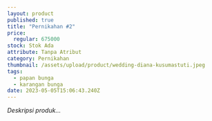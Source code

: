 ```yaml
---
layout: product
published: true
title: "Pernikahan #2"
price:
  regular: 675000
stock: Stok Ada
attribute: Tanpa Atribut
category: Pernikahan
thumbnail: /assets/upload/product/wedding-diana-kusumastuti.jpeg
tags:
  - papan bunga
  - karangan bunga
date: 2023-05-05T15:06:43.240Z
---
```

*Deskripsi produk...*